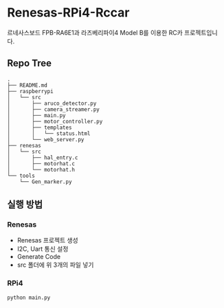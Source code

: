 # Renesas-RPi4-Rccar
 르네사스보드 FPB-RA6E1과 라즈베리파이4 Model B를 이용한 RC카 프로젝트입니다.

## Repo Tree
```
.
├── README.md
├── raspberrypi
│   └── src
│       ├── aruco_detector.py
│       ├── camera_streamer.py
│       ├── main.py
│       ├── motor_controller.py
│       ├── templates
│       │   └── status.html
│       └── web_server.py
├── renesas
│   └── src
│       ├── hal_entry.c
│       ├── motorhat.c
│       └── motorhat.h
└── tools
    └── Gen_marker.py
```

## 실행 방법
 ### Renesas
 - Renesas 프로젝트 생성
 - I2C, Uart 통신 설정
 - Generate Code
 - src 폴더에 위 3개의 파일 넣기

 ### RPi4
 ```bash
 python main.py
 ``` 
 
